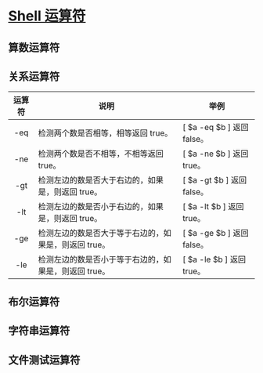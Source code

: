 # [Shell 运算符](https://www.runoob.com/linux/linux-shell-basic-operators.html)

## 算数运算符

## 关系运算符

| 运算符 | 说明                                                  | 举例                       |
| :----: | ----------------------------------------------------- | -------------------------- |
|  -eq   | 检测两个数是否相等，相等返回 true。                   | [ $a -eq $b ] 返回 false。 |
|  -ne   | 检测两个数是否不相等，不相等返回 true。               | [ $a -ne $b ] 返回 true。  |
|  -gt   | 检测左边的数是否大于右边的，如果是，则返回 true。     | [ $a -gt $b ] 返回 false。 |
|  -lt   | 检测左边的数是否小于右边的，如果是，则返回 true。     | [ $a -lt $b ] 返回 true。  |
|  -ge   | 检测左边的数是否大于等于右边的，如果是，则返回 true。 | [ $a -ge $b ] 返回 false。 |
|  -le   | 检测左边的数是否小于等于右边的，如果是，则返回 true。 | [ $a -le $b ] 返回 true。  |

## 布尔运算符

## 字符串运算符

## 文件测试运算符